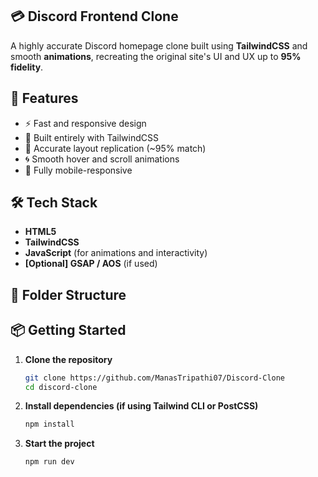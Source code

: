 ﻿## 💳 Discord Frontend Clone

A highly accurate Discord homepage clone built using **TailwindCSS** and smooth **animations**, recreating the original site's UI and UX up to **95% fidelity**.

## 🚀 Features

- ⚡ Fast and responsive design  
- 🎨 Built entirely with TailwindCSS  
- 🧩 Accurate layout replication (~95% match)  
- 🌀 Smooth hover and scroll animations  
- 📱 Fully mobile-responsive  



## 🛠️ Tech Stack

- **HTML5**
- **TailwindCSS**
- **JavaScript** (for animations and interactivity)
- **[Optional] GSAP / AOS** (if used)

## 📂 Folder Structure


## 📦 Getting Started

1. **Clone the repository**
   ```bash
   git clone https://github.com/ManasTripathi07/Discord-Clone
   cd discord-clone

2. **Install dependencies (if using Tailwind CLI or PostCSS)**
    ```bash
    npm install

3. **Start the project**
    ```bash
    npm run dev


